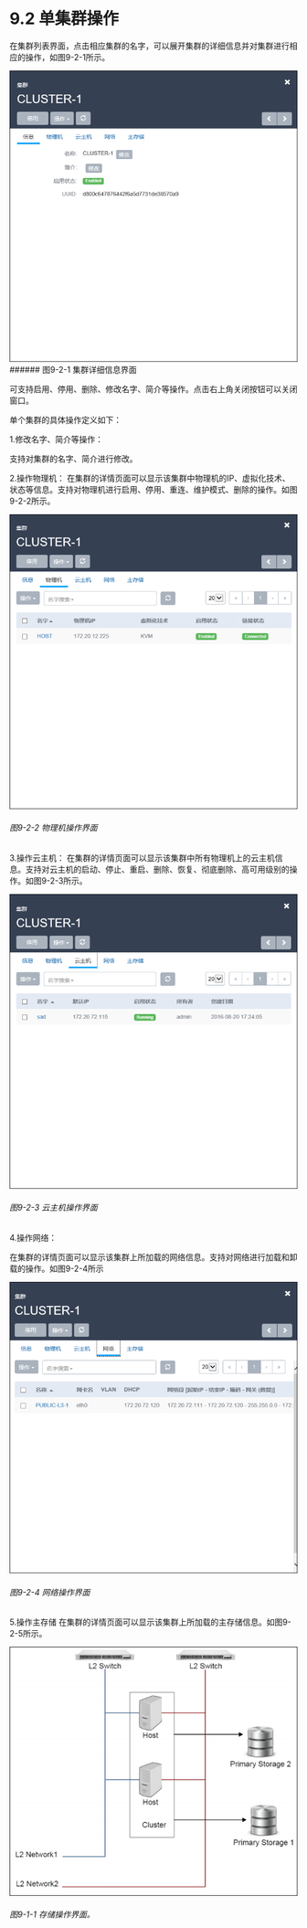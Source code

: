 # 9.2 单集群操作

在集群列表界面，点击相应集群的名字，可以展开集群的详细信息并对集群进行相应的操作，如图9-2-1所示。

![png](../images/9-2-1.png "图9-2-1  集群详细信息界面")###### 图9-2-1  集群详细信息界面

可支持启用、停用、删除、修改名字、简介等操作。点击右上角关闭按钮可以关闭窗口。

单个集群的具体操作定义如下：

1.修改名字、简介等操作：

支持对集群的名字、简介进行修改。

2.操作物理机：
在集群的详情页面可以显示该集群中物理机的IP、虚拟化技术、状态等信息。支持对物理机进行启用、停用、重连、维护模式、删除的操作。如图9-2-2所示。

![png](../images/9-2-2.png "图9-2-2  物理机操作界面")
###### 图9-2-2  物理机操作界面

3.操作云主机：
在集群的详情页面可以显示该集群中所有物理机上的云主机信息。支持对云主机的启动、停止、重启、删除、恢复、彻底删除、高可用级别的操作。如图9-2-3所示。

![png](../images/9-2-3.png "图9-2-3 云主机操作界面")
###### 图9-2-3 云主机操作界面

4.操作网络：

在集群的详情页面可以显示该集群上所加载的网络信息。支持对网络进行加载和卸载的操作。如图9-2-4所示

![png](../images/9-2-4.png "图9-2-4 网络操作界面")
###### 图9-2-4 网络操作界面


5.操作主存储
在集群的详情页面可以显示该集群上所加载的主存储信息。如图9-2-5所示。

![png](../images/9-1-1.png "图9-1-1 存储操作界面")
###### 图9-1-1 存储操作界面。